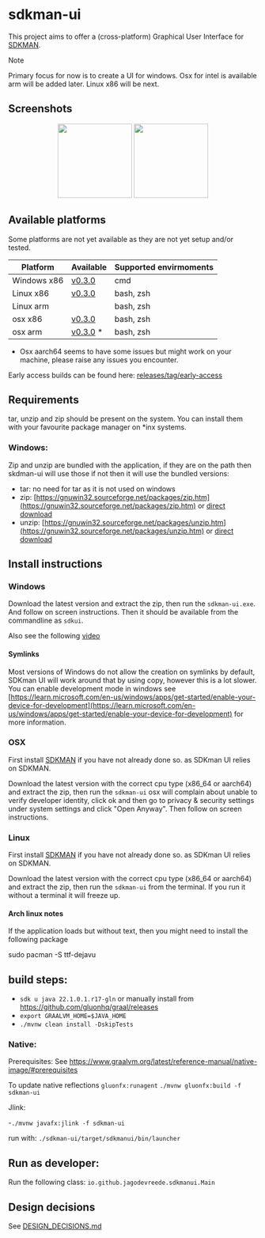 # sdkman-ui

This project aims to offer a (cross-platform) Graphical User Interface for [SDKMAN](https://sdkman.io/).

> [!NOTE]  
> Primary focus for now is to create a UI for windows. Osx for intel is available arm will be added later. Linux x86
> will be next.

## Screenshots

<p align="center">
    <img height="150" src="https://jagodevreede.github.io/sdkman-ui-images/windows version 0.2.0.png" />
    <img height="150" src="https://jagodevreede.github.io/sdkman-ui-images/osx version 0.2.0.png" />
</p>

## Available platforms

Some platforms are not yet available as they are not yet setup and/or tested.

| Platform    | Available                                                                                                       | Supported envirmoments |
|-------------|-----------------------------------------------------------------------------------------------------------------|------------------------|
| Windows x86 | [v0.3.0](https://github.com/jagodevreede/sdkman-ui/releases/download/v0.3.0/sdkman-ui-windows_x86_64-0.3.0.zip) | cmd                    |
| Linux x86   | [v0.3.0](https://github.com/jagodevreede/sdkman-ui/releases/download/v0.3.0/sdkman-ui-linux_x86_64-0.3.0.zip)   | bash, zsh              |      
| Linux arm   |                                                                                                                 | bash, zsh              |
| osx x86     | [v0.3.0](https://github.com/jagodevreede/sdkman-ui/releases/download/v0.3.0/sdkman-ui-osx_x86_64-0.3.0.zip)     | bash, zsh              |
| osx arm     | [v0.3.0](https://github.com/jagodevreede/sdkman-ui/releases/download/v0.3.0/sdkman-ui-osx_aarch64-0.3.0.zip) *  | bash, zsh              |

* Osx aarch64 seems to have some issues but might work on your machine, please raise any issues you encounter.

Early access builds can be found
here: [releases/tag/early-access](https://github.com/jagodevreede/sdkman-ui/releases/tag/early-access)

## Requirements

tar, unzip and zip should be present on the system. You can install them with your favourite package manager on *inx
systems.

### Windows:

Zip and unzip are bundled with the application, if they are on the path then skdman-ui will use those if not then it
will use the bundled versions:

- tar: no need for tar as it is not used on windows
- zip: [https://gnuwin32.sourceforge.net/packages/zip.htm](https://gnuwin32.sourceforge.net/packages/zip.htm)
  or [direct download](http://downloads.sourceforge.net/gnuwin32/zip-3.0-bin.zip)
- unzip: [https://gnuwin32.sourceforge.net/packages/unzip.htm](https://gnuwin32.sourceforge.net/packages/unzip.htm)
  or [direct download](https://gnuwin32.sourceforge.net/downlinks/unzip-bin-zip.php)

## Install instructions

### Windows

Download the latest version and extract the zip, then run the `sdkman-ui.exe`. And follow on screen instructions. Then
it should be available from the commandline as `sdkui`.

Also see the following [video](https://www.youtube.com/watch?v=oyYtHrihThk)

#### Symlinks

Most versions of Windows do not allow the creation on symlinks by default, SDKman UI will work
around that by using copy, however this is a lot slower. You can enable development mode in windows
see [https://learn.microsoft.com/en-us/windows/apps/get-started/enable-your-device-for-development](https://learn.microsoft.com/en-us/windows/apps/get-started/enable-your-device-for-development)
for more information.

### OSX

First install [SDKMAN](https://sdkman.io/) if you have not already done so. as SDKman UI relies on SDKMAN.

Download the latest version with the correct cpu type (x86_64 or aarch64) and extract the zip, then run the `sdkman-ui`
osx will complain about unable to verify developer identity, click ok and then go to privacy & security settings under
system settings and click "Open Anyway". Then follow on screen instructions.

### Linux

First install [SDKMAN](https://sdkman.io/) if you have not already done so. as SDKman UI relies on SDKMAN.

Download the latest version with the correct cpu type (x86_64 or aarch64) and extract the zip, then run the `sdkman-ui`
from the terminal. If you run it without a terminal it will freeze up.

#### Arch linux notes

If the application loads but without text, then you might need to install the following package

  sudo pacman -S ttf-dejavu


## build steps:

- `sdk u java 22.1.0.1.r17-gln` or manually install from https://github.com/gluonhq/graal/releases
- `export GRAALVM_HOME=$JAVA_HOME`
- `./mvnw clean install -DskipTests`

### Native:

Prerequisites: See https://www.graalvm.org/latest/reference-manual/native-image/#prerequisites

To update native reflections `gluonfx:runagent`
`./mvnw gluonfx:build -f sdkman-ui`

Jlink:

-`./mvnw javafx:jlink -f sdkman-ui`

run with: `./sdkman-ui/target/sdkmanui/bin/launcher`

## Run as developer:

Run the following class:
`io.github.jagodevreede.sdkmanui.Main`

## Design decisions

See [DESIGN_DECISIONS.md](DESIGN_DECISIONS.md)